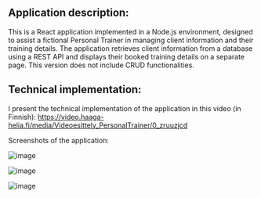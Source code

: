 ## Application description:

This is a React application implemented in a Node.js environment, designed to assist a fictional Personal Trainer in managing client information and their training details. The application retrieves client information from a database using a REST API and displays their booked training details on a separate page. This version does not include CRUD functionalities.

## Technical implementation:

I present the technical implementation of the application in this video (in Finnish): https://video.haaga-helia.fi/media/Videoesittely_PersonalTrainer/0_zruuzjcd  

Screenshots of the application:

![image](https://github.com/jonitirk/PersonalTrainer_React/assets/89454122/db8a3b25-aea3-4198-bc00-60276b20f5c4)

![image](https://github.com/jonitirk/PersonalTrainer_React/assets/89454122/91ce2337-5fcf-4a8d-844c-caf47dd60e38)

![image](https://github.com/jonitirk/PersonalTrainer_React/assets/89454122/d099e109-4fbd-4f1b-840b-58ac4f2211d7)



